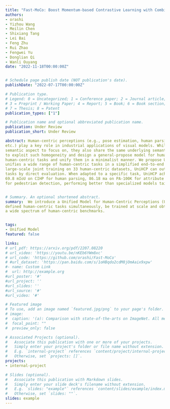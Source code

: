 ```yaml
---
title: "Fast-MoCo: Boost Momentum-based Contrastive Learning with Combinatorial Patches"
authors:
- orashi
- Yizhou Wang
- Meilin Chen
- Shixiang Tang
- Lei Bai
- Feng Zhu
- Rui Zhao
- Fengwei Yu
- Donglian Qi
- Wanli Ouyang
date: "2022-11-18T00:00:00Z"


# Schedule page publish date (NOT publication's date).
publishDate: "2022-07-17T00:00:00Z"

# Publication type.
# Legend: 0 = Uncategorized; 1 = Conference paper; 2 = Journal article;
# 3 = Preprint / Working Paper; 4 = Report; 5 = Book; 6 = Book section;
# 7 = Thesis; 8 = Patent
publication_types: ["1"]

# Publication name and optional abbreviated publication name.
publication: Under Review
publication_short: Under Review

abstract: Human-centric perceptions (e.g., pose estimation, human parsing, pedestrian detection, person reidentification, 
etc.) play a key role in industrial applications of visual models. While specific human-centric tasks have their own relevant 
semantic aspect to focus on, they also share the same underlying semantic structure of the human body. However, few works have attempted 
to exploit such homogeneity and design a general-propose model for human-centric tasks. In this work, we revisit a broad range of 
human-centric tasks and unify them in a minimalist manner. We propose UniHCP, a Unified Model for Human-Centric Perceptions, which 
unifies a wide range of human-centric tasks in a simplified end-to-end manner with the plain vision transformer architecture. With 
large-scale joint training on 33 human-centric datasets, UniHCP can outperform strong baselines on several in-domain and downstream 
tasks by direct evaluation. When adapted to a specific task, UniHCP achieves new SOTAs on a wide range of human-centric tasks, e.g., 
69.8 mIoU on CIHP for human parsing, 86.18 ma on PA-100K for attribute prediction, 90.3 mAP on Market1501 for ReID, and 85.8 JI on CrowdHuman 
for pedestrian detection, performing better than specialized models tailored for each task.


# Summary. An optional shortened abstract.
summary:  We introduce a Unified Model for Human-Centric Perceptions (UniHCP), which can easily handle multiple distinctly 
defined human-centric tasks simultaneously, be trained at scale and obtains a series of SOTA performances over
a wide spectrum of human-centric benchmarks.


tags:
- Unified Model
featured: false

links:
# url_pdf: https://arxiv.org/pdf/2207.08220
# url_video: 'https://youtu.be/nKEb6YWm8xc'
# url_code: 'https://github.com/orashi/Fast-MoCo'
# #url_dataset: 'https://pan.baidu.com/s/1oHBqdo2cdM8jOmAaix9xpw'
#- name: Custom Link
#  url: http://example.org
#url_poster: '#'
#url_project: ''
#url_slides: ''
#url_source: '#'
#url_video: '#'

# Featured image
# To use, add an image named `featured.jpg/png` to your page's folder. 
# image:
#  caption: '(a): Comparison with state-of-the-arts on ImageNet. All methods uses ResNet-50 encoders and are measured with Top-1 linear evaluation accuracy. (b): Overview of Fast-MoCo that includes the Split-Encode-Combine pipeline.'
#  focal_point: ""
#  preview_only: false

# Associated Projects (optional).
#   Associate this publication with one or more of your projects.
#   Simply enter your project's folder or file name without extension.
#   E.g. `internal-project` references `content/project/internal-project/index.md`.
#   Otherwise, set `projects: []`.
projects:
- internal-project

# Slides (optional).
#   Associate this publication with Markdown slides.
#   Simply enter your slide deck's filename without extension.
#   E.g. `slides: "example"` references `content/slides/example/index.md`.
#   Otherwise, set `slides: ""`.
slides: example
---
```


